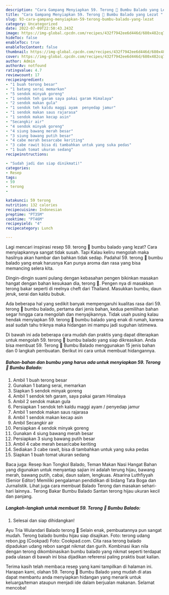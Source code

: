 ```yaml
---
description: "Cara Gampang Menyiapkan 59. Terong 🍆 Bumbu Balado yang Lezat "
title: "Cara Gampang Menyiapkan 59. Terong 🍆 Bumbu Balado yang Lezat "
slug: 93-cara-gampang-menyiapkan-59-terong-bumbu-balado-yang-lezat
category: Uncategorized
date: 2022-07-09T22:50:43.243Z
image: https://img-global.cpcdn.com/recipes/432f7942ee6d446d/680x482cq70/59-terong-bumbu-balado-foto-resep-utama.jpg
hideToc: false
enableToc: true
enableTocContent: false
thumbnail: https://img-global.cpcdn.com/recipes/432f7942ee6d446d/680x482cq70/59-terong-bumbu-balado-foto-resep-utama.jpg
cover: https://img-global.cpcdn.com/recipes/432f7942ee6d446d/680x482cq70/59-terong-bumbu-balado-foto-resep-utama.jpg
author: Admin
authorAv: notfound
ratingvalue: 4.7
reviewcount: 17
recipeingredient:
- "1 buah terong besar"
- "1 batang serai memarkan"
- "5 sendok minyak goreng"
- "1 sendok teh garam saya pakai garam Himalaya"
- "2 sendok makan gula"
- "1 sendok teh kaldu maggi ayam  penyedap jamur"
- "1 sendok makan saus rajarasa"
- "1 sendok makan kecap asin"
- "Secangkir air"
- "4 sendok minyak goreng"
- "4 siung bawang merah besar"
- "3 siung bawang putih besar"
- "4 cabe merah besarcabe keriting"
- "3 cabe rawit bisa di tambahkan untuk yang suka pedas"
- "1 buah tomat ukuran sedang"
recipeinstructions:

- "Sudah jadi dan siap dinikmati!"
categories:
- Resep
tags:
- 59
- terong
- 

katakunci: 59 terong  
nutrition: 132 calories
recipecuisine: Indonesian
preptime: "PT35M"
cooktime: "PT46M"
recipeyield: "4"
recipecategory: Lunch

---
```



Lagi mencari inspirasi resep 59. terong 🍆 bumbu balado yang lezat? Cara menyiapkannya sangat tidak susah. Tapi Kalau keliru mengolah maka hasilnya akan hambar dan bahkan tidak sedap. Padahal 59. terong 🍆 bumbu balado yang enak harusnya Kan punya aroma dan rasa yang bisa memancing selera kita.


Dingin-dingin suami pulang dengan kebasahan pengen bikinkan masakan hangat dengan bahan kesukaan dia, terong 🍆. Pengen nya di masakkan terong bakar seperti di reelnya cheft dari Thailand. Masukkan bumbu, daun jeruk, serai dan kaldu bubuk.

Ada beberapa hal yang sedikit banyak mempengaruhi kualitas rasa dari 59. terong 🍆 bumbu balado, pertama dari jenis bahan, kedua pemilihan bahan segar hingga cara mengolah dan menyajikannya. Tidak usah pusing kalau hendak menyiapkan 59. terong 🍆 bumbu balado yang enak di rumah, karena asal sudah tahu triknya maka hidangan ini mampu jadi suguhan istimewa.


Di bawah ini ada beberapa cara mudah dan praktis yang dapat diterapkan untuk mengolah 59. terong 🍆 bumbu balado yang siap dikreasikan. Anda bisa membuat 59. Terong 🍆 Bumbu Balado menggunakan 15 jenis bahan dan 0 langkah pembuatan. Berikut ini cara untuk membuat hidangannya.

<!--inarticleads1-->

##### Bahan-bahan dan bumbu yang harus ada untuk menyiapkan 59. Terong 🍆 Bumbu Balado:

1. Ambil 1 buah terong besar
1. Gunakan 1 batang serai, memarkan
1. Siapkan 5 sendok minyak goreng
1. Ambil 1 sendok teh garam, saya pakai garam Himalaya
1. Ambil 2 sendok makan gula
1. Persiapkan 1 sendok teh kaldu maggi ayam / penyedap jamur
1. Ambil 1 sendok makan saus rajarasa
1. Ambil 1 sendok makan kecap asin
1. Ambil Secangkir air
1. Persiapkan 4 sendok minyak goreng
1. Gunakan 4 siung bawang merah besar
1. Persiapkan 3 siung bawang putih besar
1. Ambil 4 cabe merah besar/cabe keriting
1. Sediakan 3 cabe rawit, bisa di tambahkan untuk yang suka pedas
1. Siapkan 1 buah tomat ukuran sedang


Baca juga: Resep Ikan Tongkol Balado, Teman Makan Nasi Hangat Bahan yang digunakan untuk menyantap sajian ini adalah terung hijau, bawang merah, bawang putih, cabai, daun salam, lengkuas. Atsarina Luthfiyyah (Senior Editor) Memiliki pengalaman pendidikan di bidang Tata Boga dan Jurnalistik. Lihat juga cara membuat Balado Terong dan masakan sehari-hari lainnya.. Terong Bakar Bumbu Balado Santan terong hijau ukuran kecil dan panjang. 

<!--inarticleads2-->

##### Langkah-langkah untuk membuat 59. Terong 🍆 Bumbu Balado:


1. Selesai dan siap dihidangkan!

Ayu Tria Wulandari Balado terong 🍆 Selain enak, pembuatannya pun sangat mudah. Terong balado bumbu hijau siap disajikan. Foto: terong udang rebon.jpg (Cookpad) Foto: Cookpad.com. Cita rasa terong balado dipadukan udang rebon sangat nikmat dan gurih. Kombinasi ikan nila dengan terong dikombinasikan bumbu balado yang nikmat seperti terdapat pada ulasan di bawah ini bisa dijadikan referensi paling praktis buat kalian. 

Terima kasih telah membaca resep yang kami tampilkan di halaman ini. Harapan kami, olahan 59. Terong 🍆 Bumbu Balado yang mudah di atas dapat membantu anda menyiapkan hidangan yang menarik untuk keluarga/teman ataupun menjadi ide dalam berjualan makanan. Selamat mencoba!
